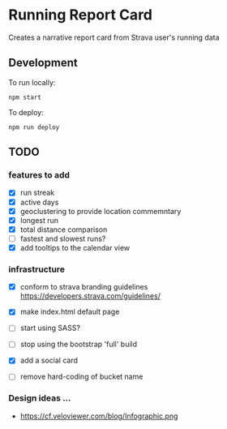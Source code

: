 # Running Report Card

Creates a narrative report card from Strava user's running data

## Development

To run locally:

~~~
npm start
~~~

To deploy:

~~~
npm run deploy
~~~

## TODO 

### features to add
- [x] run streak
- [x] active days
- [x] geoclustering to provide location commemntary
- [x] longest run
- [x] total distance comparison
- [ ] fastest and slowest runs?
- [x] add tooltips to the calendar view

### infrastructure
- [x] conform to strava branding guidelines https://developers.strava.com/guidelines/
- [x] make index.html default page 
- [ ] start using SASS?
- [ ] stop using the bootstrap 'full' build
- [x] add a social card
- [ ] remove hard-coding of bucket name


### Design ideas ...

 - https://cf.veloviewer.com/blog/Infographic.png
